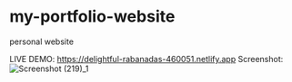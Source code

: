 # my-portfolio-website
personal website 

LIVE DEMO: https://delightful-rabanadas-460051.netlify.app
Screenshot: ![Screenshot (219)_1](https://user-images.githubusercontent.com/101437203/206785921-4d4f5f0d-3235-4553-938d-39705e2e4175.png)



